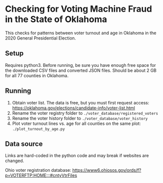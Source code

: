 # Checking for Voting Machine Fraud in the State of Oklahoma

This checks for patterns between voter turnout and age in Oklahoma in the 2020 General Presidential Election.

## Setup

Requires python3. Before running, be sure you have enough free space for the downloaded CSV files and converted JSON files. Should be about 2 GB for all 77 counties in Oklahoma.

## Running

1. Obtain voter list. The data is free, but you must first request access: https://oklahoma.gov/elections/candidate-info/voter-list.html
2. Rename the voter registry folder to `./voter_database/registered_voters`
3. Rename the voter history folder to `./voter_database/voter_history`
4. Plot voter turnout lines vs. age for all counties on the same plot: `./plot_turnout_by_age.py`

## Data source

Links are hard-coded in the python code and may break if websites are changed.

Ohio voter registration database: https://www6.ohiosos.gov/ords/f?p=VOTERFTP:HOME:::#cntyVtrFiles

